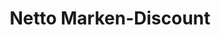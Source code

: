 ---
title: "Netto Marken-Discount"
url: /dillingen-a-d-donau/netto-marken-discount-donauwoerther-strasse/
shop: Supermarkt
---